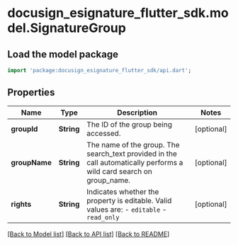# docusign_esignature_flutter_sdk.model.SignatureGroup

## Load the model package
```dart
import 'package:docusign_esignature_flutter_sdk/api.dart';
```

## Properties
Name | Type | Description | Notes
------------ | ------------- | ------------- | -------------
**groupId** | **String** | The ID of the group being accessed. | [optional] 
**groupName** | **String** | The name of the group. The search_text provided in the call automatically performs a wild card search on group_name. | [optional] 
**rights** | **String** | Indicates whether the property is editable. Valid values are:  - `editable` - `read_only` | [optional] 

[[Back to Model list]](../README.md#documentation-for-models) [[Back to API list]](../README.md#documentation-for-api-endpoints) [[Back to README]](../README.md)


